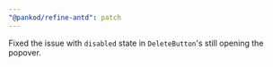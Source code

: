 ```yaml
---
"@pankod/refine-antd": patch
---
```


Fixed the issue with `disabled` state in `DeleteButton`'s still opening the popover.
